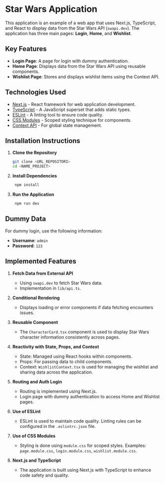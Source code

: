 
# Star Wars Application

This application is an example of a web app that uses Next.js, TypeScript, and React to display data from the Star Wars API (`swapi.dev`). The application has three main pages: **Login**, **Home**, and **Wishlist**.

## Key Features

-   **Login Page**: A page for login with dummy authentication.
-   **Home Page**: Displays data from the Star Wars API using reusable components.
-   **Wishlist Page**: Stores and displays wishlist items using the Context API.

## Technologies Used

-   [Next.js](https://nextjs.org/) - React framework for web application development.
-   [TypeScript](https://www.typescriptlang.org/) - A JavaScript superset that adds static types.
-   [ESLint](https://eslint.org/) - A linting tool to ensure code quality.
-   [CSS Modules](https://github.com/css-modules/css-modules) - Scoped styling technique for components.
-   [Context API](https://reactjs.org/docs/context.html) - For global state management.

## Installation Instructions

1. **Clone the Repository**

   ```bash
   git clone <URL_REPOSITORI>
   cd <NAME_PROJECT>
2. **Install Dependencies**

   ```bash
	npm install
3. **Run the Application**

   ```bash
	npm run dev
## Dummy Data

For dummy login, use the following information:

-   **Username**: `admin`
-   **Password**: `123`

## Implemented Features

1.  **Fetch Data from External API**
    
    -   Using `swapi.dev` to fetch Star Wars data.
    -   Implementation in `lib/api.ts`.
2.  **Conditional Rendering**
    
    -   Displays loading or error components if data fetching encounters issues.
3.  **Reusable Component**
    
    -   The `CharacterCard.tsx` component is used to display Star Wars character information consistently across pages.
4.  **Reactivity with State, Props, and Context**
    
    -   State: Managed using React hooks within components.
    -   Props: For passing data to child components.
    -   Context: `WishlistContext.tsx` is used for managing the wishlist and sharing data across the application.
5.  **Routing and Auth Login**
    
    -   Routing is implemented using Next.js.
    -   Login page with dummy authentication to access Home and Wishlist pages.
6.  **Use of ESLint**
    
    -   ESLint is used to maintain code quality. Linting rules can be configured in the `.eslintrc.json` file.
7.  **Use of CSS Modules**
    
    -   Styling is done using `module.css` for scoped styles. Examples: `page.module.css`, `login.module.css`, `wishlist.module.css`.
8.  **Next.js and TypeScript**
    
    -   The application is built using Next.js with TypeScript to enhance code safety and quality.
